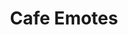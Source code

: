 ---
layout: frame
title:  "Cafe Emotes"
category: bots
summary: "Wysc's central repository for all bot commands and functionality."
iframeurl: "https://gdocs.gitbook.io/wysc/bots/emotes"
redirect_from:
  - bots/emote
---